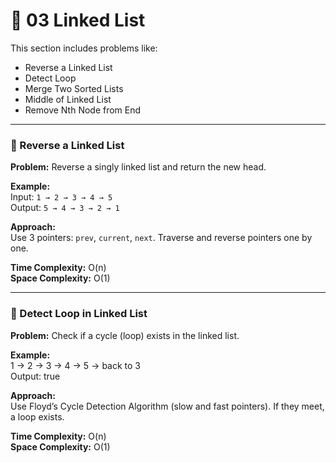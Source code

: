 # 📂 03 Linked List

This section includes problems like:
- Reverse a Linked List
- Detect Loop
- Merge Two Sorted Lists
- Middle of Linked List
- Remove Nth Node from End

---

### 🔁 Reverse a Linked List

**Problem:** Reverse a singly linked list and return the new head.

**Example:**  
Input: `1 → 2 → 3 → 4 → 5`  
Output: `5 → 4 → 3 → 2 → 1`

**Approach:**  
Use 3 pointers: `prev`, `current`, `next`. Traverse and reverse pointers one by one.

**Time Complexity:** O(n)  
**Space Complexity:** O(1)

---

### 🔁 Detect Loop in Linked List

**Problem:** Check if a cycle (loop) exists in the linked list.

**Example:**  
1 → 2 → 3 → 4 → 5 → back to 3  
Output: true

**Approach:**  
Use Floyd’s Cycle Detection Algorithm (slow and fast pointers). If they meet, a loop exists.

**Time Complexity:** O(n)  
**Space Complexity:** O(1)

